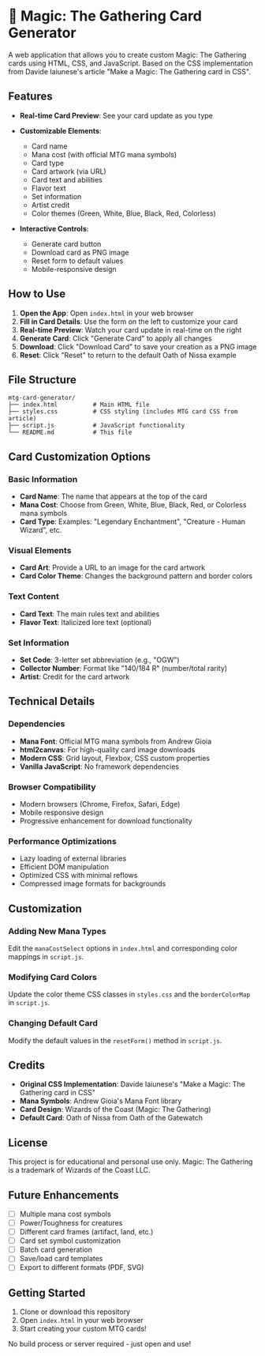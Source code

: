 # 🎴 Magic: The Gathering Card Generator

A web application that allows you to create custom Magic: The Gathering cards using HTML, CSS, and JavaScript. Based on the CSS implementation from Davide Iaiunese's article "Make a Magic: The Gathering card in CSS".

## Features

- **Real-time Card Preview**: See your card update as you type
- **Customizable Elements**:
  - Card name
  - Mana cost (with official MTG mana symbols)
  - Card type
  - Card artwork (via URL)
  - Card text and abilities
  - Flavor text
  - Set information
  - Artist credit
  - Color themes (Green, White, Blue, Black, Red, Colorless)

- **Interactive Controls**:
  - Generate card button
  - Download card as PNG image
  - Reset form to default values
  - Mobile-responsive design

## How to Use

1. **Open the App**: Open `index.html` in your web browser
2. **Fill in Card Details**: Use the form on the left to customize your card
3. **Real-time Preview**: Watch your card update in real-time on the right
4. **Generate Card**: Click "Generate Card" to apply all changes
5. **Download**: Click "Download Card" to save your creation as a PNG image
6. **Reset**: Click "Reset" to return to the default Oath of Nissa example

## File Structure

```
mtg-card-generator/
├── index.html          # Main HTML file
├── styles.css          # CSS styling (includes MTG card CSS from article)
├── script.js           # JavaScript functionality
└── README.md           # This file
```

## Card Customization Options

### Basic Information
- **Card Name**: The name that appears at the top of the card
- **Mana Cost**: Choose from Green, White, Blue, Black, Red, or Colorless mana symbols
- **Card Type**: Examples: "Legendary Enchantment", "Creature - Human Wizard", etc.

### Visual Elements
- **Card Art**: Provide a URL to an image for the card artwork
- **Card Color Theme**: Changes the background pattern and border colors

### Text Content
- **Card Text**: The main rules text and abilities
- **Flavor Text**: Italicized lore text (optional)

### Set Information
- **Set Code**: 3-letter set abbreviation (e.g., "OGW")
- **Collector Number**: Format like "140/184 R" (number/total rarity)
- **Artist**: Credit for the card artwork

## Technical Details

### Dependencies
- **Mana Font**: Official MTG mana symbols from Andrew Gioia
- **html2canvas**: For high-quality card image downloads
- **Modern CSS**: Grid layout, Flexbox, CSS custom properties
- **Vanilla JavaScript**: No framework dependencies

### Browser Compatibility
- Modern browsers (Chrome, Firefox, Safari, Edge)
- Mobile responsive design
- Progressive enhancement for download functionality

### Performance Optimizations
- Lazy loading of external libraries
- Efficient DOM manipulation
- Optimized CSS with minimal reflows
- Compressed image formats for backgrounds

## Customization

### Adding New Mana Types
Edit the `manaCostSelect` options in `index.html` and corresponding color mappings in `script.js`.

### Modifying Card Colors
Update the color theme CSS classes in `styles.css` and the `borderColorMap` in `script.js`.

### Changing Default Card
Modify the default values in the `resetForm()` method in `script.js`.

## Credits

- **Original CSS Implementation**: Davide Iaiunese's "Make a Magic: The Gathering card in CSS"
- **Mana Symbols**: Andrew Gioia's Mana Font library
- **Card Design**: Wizards of the Coast (Magic: The Gathering)
- **Default Card**: Oath of Nissa from Oath of the Gatewatch

## License

This project is for educational and personal use only. Magic: The Gathering is a trademark of Wizards of the Coast LLC.

## Future Enhancements

- [ ] Multiple mana cost symbols
- [ ] Power/Toughness for creatures
- [ ] Different card frames (artifact, land, etc.)
- [ ] Card set symbol customization
- [ ] Batch card generation
- [ ] Save/load card templates
- [ ] Export to different formats (PDF, SVG)

## Getting Started

1. Clone or download this repository
2. Open `index.html` in your web browser
3. Start creating your custom MTG cards!

No build process or server required - just open and use! 
